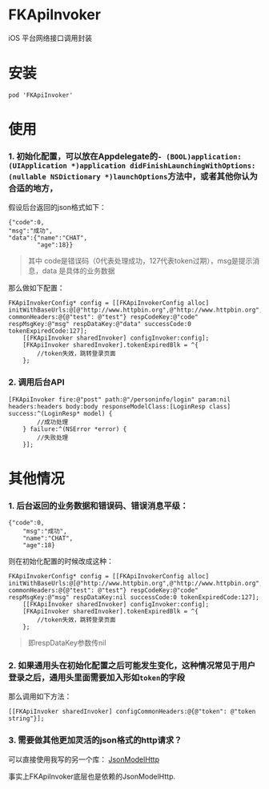 # FKApiInvoker
iOS 平台网络接口调用封装

# 安装
```
pod 'FKApiInvoker'
```

# 使用
### 1. 初始化配置，可以放在Appdelegate的`- (BOOL)application:(UIApplication *)application didFinishLaunchingWithOptions:(nullable NSDictionary *)launchOptions`方法中，或者其他你认为合适的地方，

假设后台返回的json格式如下：
```
{"code":0,
"msg":"成功",
"data":{"name":"CHAT",
        "age":18}}
```
> 其中 code是错误码（0代表处理成功，127代表token过期），msg是提示消息，data 是具体的业务数据

那么做如下配置：

```
FKApiInvokerConfig* config = [[FKApiInvokerConfig alloc] initWithBaseUrls:@[@"http://www.httpbin.org",@"http://www.httpbin.org",@"http://www.httpbin.org",@"http://www.httpbin.org"] commonHeaders:@{@"test": @"test"} respCodeKey:@"code" respMsgKey:@"msg" respDataKey:@"data" successCode:0 tokenExpiredCode:127];
    [[FKApiInvoker sharedInvoker] configInvoker:config];
    [FKApiInvoker sharedInvoker].tokenExpiredBlk = ^{
        //token失效，跳转登录页面
    };
```
### 2. 调用后台API


```
[FKApiInvoker fire:@"post" path:@"/personinfo/login" param:nil headers:headers body:body responseModelClass:[LoginResp class] success:^(LoginResp* model) {
        //成功处理
    } failure:^(NSError *error) {
        //失败处理
    }];
```

# 其他情况

### 1. 后台返回的业务数据和错误码、错误消息平级：

```
{"code":0,
    "msg":"成功",
    "name":"CHAT",
    "age":18}
```
则在初始化配置的时候改成这种：
```
FKApiInvokerConfig* config = [[FKApiInvokerConfig alloc] initWithBaseUrls:@[@"http://www.httpbin.org",@"http://www.httpbin.org",@"http://www.httpbin.org",@"http://www.httpbin.org"] commonHeaders:@{@"test": @"test"} respCodeKey:@"code" respMsgKey:@"msg" respDataKey:nil successCode:0 tokenExpiredCode:127];
    [[FKApiInvoker sharedInvoker] configInvoker:config];
    [FKApiInvoker sharedInvoker].tokenExpiredBlk = ^{
        //token失效，跳转登录页面
    };
```
> 即respDataKey参数传nil

### 2. 如果通用头在初始化配置之后可能发生变化，这种情况常见于用户登录之后，通用头里面需要加入形如`token`的字段

那么调用如下方法：
```
[[FKApiInvoker sharedInvoker] configCommonHeaders:@{@"token": @"token string"}];
```

### 3. 需要做其他更加灵活的json格式的http请求？
可以直接使用我写的另一个库：
[JsonModelHttp](https://github.com/wochen85/JsonModelHttp)

事实上FKApiInvoker底层也是依赖的JsonModelHttp.
